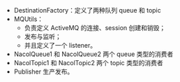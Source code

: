 - DestinationFactory：定义了两种队列 queue 和 topic
- MQUtils：
    - 负责定义 ActiveMQ 的连接、session 创建和销毁；
    - 发布与监听；
    - 并且定义了一个 listener。
- NacolQueue1 和 NacolQueue2 两个 queue 类型的消费者
- NacolTopic1 和 NacolTopic2 两个 topic 类型的消费者
- Publisher 生产发布。